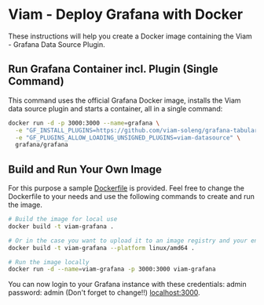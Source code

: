 # Viam - Deploy Grafana with Docker

These instructions will help you create a Docker image containing the Viam - Grafana Data Source Plugin.


## Run Grafana Container incl. Plugin (Single Command)

This command uses the official Grafana Docker image, installs the Viam data source plugin and starts a container, all in a single command:

```bash
docker run -d -p 3000:3000 --name=grafana \
  -e "GF_INSTALL_PLUGINS=https://github.com/viam-soleng/grafana-tabulardata/raw/main/releases/viam-grafana-0.3.0.zip;viam-datasource" \
  -e "GF_PLUGINS_ALLOW_LOADING_UNSIGNED_PLUGINS=viam-datasource" \
  grafana/grafana
```

## Build and Run Your Own Image

For this purpose a sample [Dockerfile](../Dockerfile) is provided. Feel free to change the Dockerfile to your needs and use the following commands to create and run the image.

```bash
# Build the image for local use
docker build -t viam-grafana .

# Or in the case you want to upload it to an image registry and your environment is different
docker build -t viam-grafana --platform linux/amd64 .
```

```bash
# Run the image locally
docker run -d --name=viam-grafana -p 3000:3000 viam-grafana
```

You can now login to your Grafana instance with these credentials: admin password: admin (Don't forget to change!!) [localhost:3000](http://localhost:3000).





